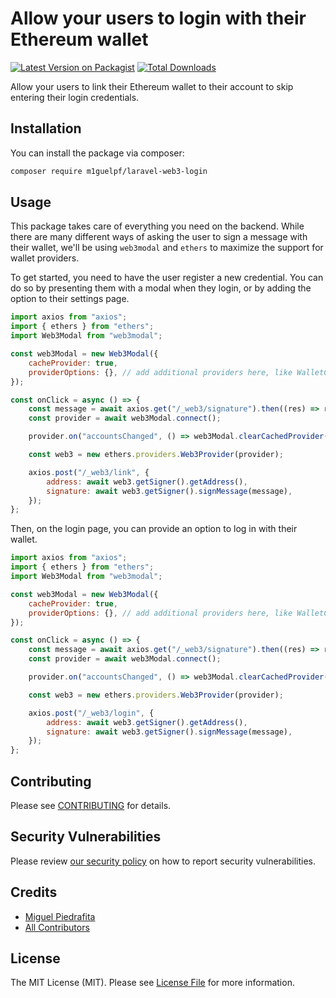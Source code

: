 # Allow your users to login with their Ethereum wallet

[![Latest Version on Packagist](https://img.shields.io/packagist/v/m1guelpf/laravel-web3-login.svg?style=flat-square)](https://packagist.org/packages/m1guelpf/laravel-web3-login)
[![Total Downloads](https://img.shields.io/packagist/dt/m1guelpf/laravel-web3-login.svg?style=flat-square)](https://packagist.org/packages/m1guelpf/laravel-web3-login)

Allow your users to link their Ethereum wallet to their account to skip entering their login credentials.

## Installation

You can install the package via composer:

```bash
composer require m1guelpf/laravel-web3-login
```

## Usage

This package takes care of everything you need on the backend. While there are many different ways of asking the user to sign a message with their wallet, we'll be using `web3modal` and `ethers` to maximize the support for wallet providers.

To get started, you need to have the user register a new credential. You can do so by presenting them with a modal when they login, or by adding the option to their settings page.

```js
import axios from "axios";
import { ethers } from "ethers";
import Web3Modal from "web3modal";

const web3Modal = new Web3Modal({
	cacheProvider: true,
	providerOptions: {}, // add additional providers here, like WalletConnect, Coinbase Wallet, etc.
});

const onClick = async () => {
	const message = await axios.get("/_web3/signature").then((res) => res.data);
	const provider = await web3Modal.connect();

	provider.on("accountsChanged", () => web3Modal.clearCachedProvider());

	const web3 = new ethers.providers.Web3Provider(provider);

	axios.post("/_web3/link", {
		address: await web3.getSigner().getAddress(),
		signature: await web3.getSigner().signMessage(message),
	});
};
```

Then, on the login page, you can provide an option to log in with their wallet.

```js
import axios from "axios";
import { ethers } from "ethers";
import Web3Modal from "web3modal";

const web3Modal = new Web3Modal({
	cacheProvider: true,
	providerOptions: {}, // add additional providers here, like WalletConnect, Coinbase Wallet, etc.
});

const onClick = async () => {
	const message = await axios.get("/_web3/signature").then((res) => res.data);
	const provider = await web3Modal.connect();

	provider.on("accountsChanged", () => web3Modal.clearCachedProvider());

	const web3 = new ethers.providers.Web3Provider(provider);

	axios.post("/_web3/login", {
		address: await web3.getSigner().getAddress(),
		signature: await web3.getSigner().signMessage(message),
	});
};
```

## Contributing

Please see [CONTRIBUTING](.github/CONTRIBUTING.md) for details.

## Security Vulnerabilities

Please review [our security policy](../../security/policy) on how to report security vulnerabilities.

## Credits

-   [Miguel Piedrafita](https://github.com/m1guelpf)
-   [All Contributors](../../contributors)

## License

The MIT License (MIT). Please see [License File](LICENSE.md) for more information.
